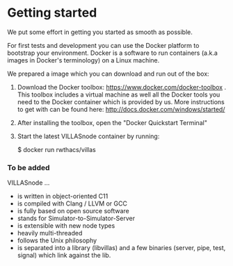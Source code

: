 # Getting started

We put some effort in getting you started as smooth as possible.

For first tests and development you can use the Docker platform to bootstrap your environment.
Docker is a software to run containers (a.k.a images in Docker's terminology) on a Linux machine.

We prepared a image which you can download and run out of the box:

1. Download the Docker toolbox: https://www.docker.com/docker-toolbox .
   This toolbox includes a virtual machine as well all the Docker tools you need to the Docker container which is provided by us.
   More instructions to get with can be found here: http://docs.docker.com/windows/started/

2. After installing the toolbox, open the "Docker Quickstart Terminal"

3. Start the latest VILLASnode container by running:

    $ docker run rwthacs/villas

### To be added

VILLASnode ...

- is written in object-oriented C11
- is compiled with Clang / LLVM or GCC
- is fully based on open source software
- stands for Simulator-to-Simulator-Server
- is extensible with new node types
- heavily multi-threaded
- follows the Unix philosophy
- is separated into a library (libvillas) and a few binaries (server, pipe, test, signal) which link against the lib.